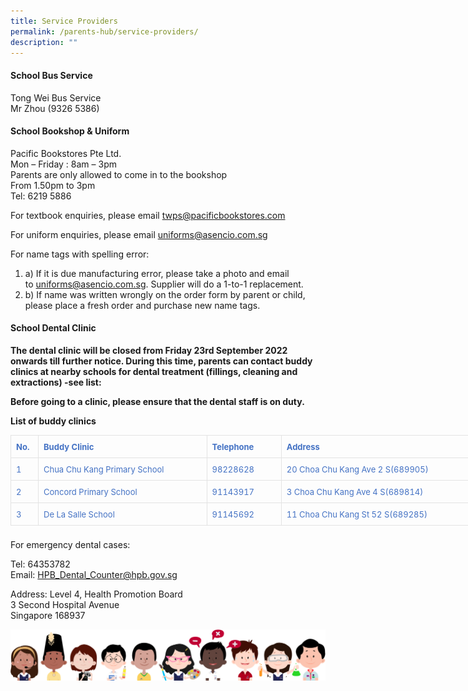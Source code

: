 ```yaml
---
title: Service Providers
permalink: /parents-hub/service-providers/
description: ""
---
```

#### School Bus Service

Tong Wei Bus Service  
Mr Zhou (9326 5386)

#### School Bookshop & Uniform

Pacific Bookstores Pte Ltd.  
Mon – Friday : 8am – 3pm  
Parents are only allowed to come in to the bookshop  
From 1.50pm to 3pm  
Tel: 6219 5886

For textbook enquiries, please email [twps@pacificbookstores.com](mailto:twps@pacificbookstores.com)

For uniform enquiries, please email [uniforms@asencio.com.sg](mailto:uniforms@asencio.com.sg)

For name tags with spelling error:

1.  a) If it is due manufacturing error, please take a photo and email to [uniforms@asencio.com.sg](mailto:uniforms@asencio.com.sg). Supplier will do a 1-to-1 replacement.
2.  b) If name was written wrongly on the order form by parent or child, please place a fresh order and purchase new name tags.

#### School Dental Clinic

**The dental clinic will be closed from Friday 23rd September 2022 onwards till further notice. During this time, parents can contact buddy clinics at nearby schools for dental treatment (fillings, cleaning and extractions) -see list:**

**Before going to a clinic, please ensure that the dental staff is on duty.**

**List of buddy clinics**

<table border="0" cellspacing="0" cellpadding="0" style="box-sizing: border-box; border-width: 1px 0px 0px 1px; border-style: solid; border-color: rgba(0, 0, 0, 0.1); border-image: initial; font-size: 15px; font-style: inherit; font-weight: inherit; margin: 0px 0px 1.5em; outline: 0px; padding: 0px; vertical-align: baseline; border-collapse: separate; border-spacing: 0px; width: 807.896px;"><tbody style="box-sizing: border-box; border: 0px; font-size: 15px; font-style: inherit; font-weight: inherit; margin: 0px; outline: 0px; padding: 0px; vertical-align: baseline;"><tr style="box-sizing: border-box; border: 0px; font-size: 15px; font-style: inherit; font-weight: inherit; margin: 0px; outline: 0px; padding: 0px; vertical-align: baseline;"><td valign="top" style="box-sizing: border-box; border-width: 0px 1px 1px 0px; border-style: solid; border-color: rgba(0, 0, 0, 0.1); border-image: initial; font-size: 15px; font-style: inherit; font-weight: inherit; margin: 0px; outline: 0px; padding: 8px; vertical-align: baseline; text-align: left; width: 44.0104px;"><div style="box-sizing: border-box; border: 0px; font-size: 15px; font-style: inherit; font-weight: inherit; margin: 0px; outline: 0px; padding: 0px; vertical-align: baseline;"><span style="box-sizing: border-box; border: 0px; font-size: small; font-style: inherit; font-weight: inherit; margin: 0px; outline: 0px; padding: 0px; vertical-align: baseline;"><span style="box-sizing: border-box; border: 0px; font-size: 13px; font-style: inherit; font-weight: inherit; margin: 0px; outline: 0px; padding: 0px; vertical-align: baseline; color: rgb(68, 114, 196);"><b style="box-sizing: border-box; font-weight: 700;">No.</b></span></span></div></td><td valign="top" style="box-sizing: border-box; border-width: 0px 1px 1px 0px; border-style: solid; border-color: rgba(0, 0, 0, 0.1); border-image: initial; font-size: 15px; font-style: inherit; font-weight: inherit; margin: 0px; outline: 0px; padding: 8px; vertical-align: baseline; text-align: left; width: 269.573px;"><div style="box-sizing: border-box; border: 0px; font-size: 15px; font-style: inherit; font-weight: inherit; margin: 0px; outline: 0px; padding: 0px; vertical-align: baseline;"><span style="box-sizing: border-box; border: 0px; font-size: small; font-style: inherit; font-weight: inherit; margin: 0px; outline: 0px; padding: 0px; vertical-align: baseline;"><span style="box-sizing: border-box; border: 0px; font-size: 13px; font-style: inherit; font-weight: inherit; margin: 0px; outline: 0px; padding: 0px; vertical-align: baseline; color: rgb(68, 114, 196);"><b style="box-sizing: border-box; font-weight: 700;">Buddy Clinic</b></span></span></div></td><td valign="top" style="box-sizing: border-box; border-width: 0px 1px 1px 0px; border-style: solid; border-color: rgba(0, 0, 0, 0.1); border-image: initial; font-size: 15px; font-style: inherit; font-weight: inherit; margin: 0px; outline: 0px; padding: 8px; vertical-align: baseline; text-align: left; width: 119.198px;"><div style="box-sizing: border-box; border: 0px; font-size: 15px; font-style: inherit; font-weight: inherit; margin: 0px; outline: 0px; padding: 0px; vertical-align: baseline;"><span style="box-sizing: border-box; border: 0px; font-size: small; font-style: inherit; font-weight: inherit; margin: 0px; outline: 0px; padding: 0px; vertical-align: baseline;"><span style="box-sizing: border-box; border: 0px; font-size: 13px; font-style: inherit; font-weight: inherit; margin: 0px; outline: 0px; padding: 0px; vertical-align: baseline; color: rgb(68, 114, 196);"><b style="box-sizing: border-box; font-weight: 700;">Telephone</b></span></span></div></td><td valign="top" style="box-sizing: border-box; border-width: 0px 1px 1px 0px; border-style: solid; border-color: rgba(0, 0, 0, 0.1); border-image: initial; font-size: 15px; font-style: inherit; font-weight: inherit; margin: 0px; outline: 0px; padding: 8px; vertical-align: baseline; text-align: left; width: 374.115px;"><div style="box-sizing: border-box; border: 0px; font-size: 15px; font-style: inherit; font-weight: inherit; margin: 0px; outline: 0px; padding: 0px; vertical-align: baseline;"><span style="box-sizing: border-box; border: 0px; font-size: small; font-style: inherit; font-weight: inherit; margin: 0px; outline: 0px; padding: 0px; vertical-align: baseline;"><span style="box-sizing: border-box; border: 0px; font-size: 13px; font-style: inherit; font-weight: inherit; margin: 0px; outline: 0px; padding: 0px; vertical-align: baseline; color: rgb(68, 114, 196);"><b style="box-sizing: border-box; font-weight: 700;">Address</b></span></span></div></td></tr><tr style="box-sizing: border-box; border: 0px; font-size: 15px; font-style: inherit; font-weight: inherit; margin: 0px; outline: 0px; padding: 0px; vertical-align: baseline;"><td valign="top" style="box-sizing: border-box; border-width: 0px 1px 1px 0px; border-style: solid; border-color: rgba(0, 0, 0, 0.1); border-image: initial; font-size: 15px; font-style: inherit; font-weight: inherit; margin: 0px; outline: 0px; padding: 8px; vertical-align: baseline; text-align: left; width: 44.0104px;"><div style="box-sizing: border-box; border: 0px; font-size: 15px; font-style: inherit; font-weight: inherit; margin: 0px; outline: 0px; padding: 0px; vertical-align: baseline;"><span style="box-sizing: border-box; border: 0px; font-size: small; font-style: inherit; font-weight: inherit; margin: 0px; outline: 0px; padding: 0px; vertical-align: baseline;"><span style="box-sizing: border-box; border: 0px; font-size: 13px; font-style: inherit; font-weight: inherit; margin: 0px; outline: 0px; padding: 0px; vertical-align: baseline; color: rgb(68, 114, 196);">1</span></span></div></td><td valign="top" style="box-sizing: border-box; border-width: 0px 1px 1px 0px; border-style: solid; border-color: rgba(0, 0, 0, 0.1); border-image: initial; font-size: 15px; font-style: inherit; font-weight: inherit; margin: 0px; outline: 0px; padding: 8px; vertical-align: baseline; text-align: left; width: 269.573px;"><div style="box-sizing: border-box; border: 0px; font-size: 15px; font-style: inherit; font-weight: inherit; margin: 0px; outline: 0px; padding: 0px; vertical-align: baseline;"><span style="box-sizing: border-box; border: 0px; font-size: small; font-style: inherit; font-weight: inherit; margin: 0px; outline: 0px; padding: 0px; vertical-align: baseline;"><span style="box-sizing: border-box; border: 0px; font-size: 13px; font-style: inherit; font-weight: inherit; margin: 0px; outline: 0px; padding: 0px; vertical-align: baseline; color: rgb(68, 114, 196);">Chua Chu Kang Primary School</span></span></div></td><td valign="top" style="box-sizing: border-box; border-width: 0px 1px 1px 0px; border-style: solid; border-color: rgba(0, 0, 0, 0.1); border-image: initial; font-size: 15px; font-style: inherit; font-weight: inherit; margin: 0px; outline: 0px; padding: 8px; vertical-align: baseline; text-align: left; width: 119.198px;"><div style="box-sizing: border-box; border: 0px; font-size: 15px; font-style: inherit; font-weight: inherit; margin: 0px; outline: 0px; padding: 0px; vertical-align: baseline;"><span style="box-sizing: border-box; border: 0px; font-size: small; font-style: inherit; font-weight: inherit; margin: 0px; outline: 0px; padding: 0px; vertical-align: baseline;"><span style="box-sizing: border-box; border: 0px; font-size: 13px; font-style: inherit; font-weight: inherit; margin: 0px; outline: 0px; padding: 0px; vertical-align: baseline; color: rgb(68, 114, 196);">98228628</span></span></div></td><td valign="top" style="box-sizing: border-box; border-width: 0px 1px 1px 0px; border-style: solid; border-color: rgba(0, 0, 0, 0.1); border-image: initial; font-size: 15px; font-style: inherit; font-weight: inherit; margin: 0px; outline: 0px; padding: 8px; vertical-align: baseline; text-align: left; width: 374.115px;"><div style="box-sizing: border-box; border: 0px; font-size: 15px; font-style: inherit; font-weight: inherit; margin: 0px; outline: 0px; padding: 0px; vertical-align: baseline;"><span style="box-sizing: border-box; border: 0px; font-size: small; font-style: inherit; font-weight: inherit; margin: 0px; outline: 0px; padding: 0px; vertical-align: baseline;"><span style="box-sizing: border-box; border: 0px; font-size: 13px; font-style: inherit; font-weight: inherit; margin: 0px; outline: 0px; padding: 0px; vertical-align: baseline; color: rgb(68, 114, 196);">20 Choa Chu Kang Ave 2 S(689905)</span></span></div></td></tr><tr style="box-sizing: border-box; border: 0px; font-size: 15px; font-style: inherit; font-weight: inherit; margin: 0px; outline: 0px; padding: 0px; vertical-align: baseline;"><td valign="top" style="box-sizing: border-box; border-width: 0px 1px 1px 0px; border-style: solid; border-color: rgba(0, 0, 0, 0.1); border-image: initial; font-size: 15px; font-style: inherit; font-weight: inherit; margin: 0px; outline: 0px; padding: 8px; vertical-align: baseline; text-align: left; width: 44.0104px;"><div style="box-sizing: border-box; border: 0px; font-size: 15px; font-style: inherit; font-weight: inherit; margin: 0px; outline: 0px; padding: 0px; vertical-align: baseline;"><span style="box-sizing: border-box; border: 0px; font-size: small; font-style: inherit; font-weight: inherit; margin: 0px; outline: 0px; padding: 0px; vertical-align: baseline;"><span style="box-sizing: border-box; border: 0px; font-size: 13px; font-style: inherit; font-weight: inherit; margin: 0px; outline: 0px; padding: 0px; vertical-align: baseline; color: rgb(68, 114, 196);">2</span></span></div></td><td valign="top" style="box-sizing: border-box; border-width: 0px 1px 1px 0px; border-style: solid; border-color: rgba(0, 0, 0, 0.1); border-image: initial; font-size: 15px; font-style: inherit; font-weight: inherit; margin: 0px; outline: 0px; padding: 8px; vertical-align: baseline; text-align: left; width: 269.573px;"><div style="box-sizing: border-box; border: 0px; font-size: 15px; font-style: inherit; font-weight: inherit; margin: 0px; outline: 0px; padding: 0px; vertical-align: baseline;"><span style="box-sizing: border-box; border: 0px; font-size: small; font-style: inherit; font-weight: inherit; margin: 0px; outline: 0px; padding: 0px; vertical-align: baseline;"><span style="box-sizing: border-box; border: 0px; font-size: 13px; font-style: inherit; font-weight: inherit; margin: 0px; outline: 0px; padding: 0px; vertical-align: baseline; color: rgb(68, 114, 196);">Concord Primary School</span></span></div></td><td valign="top" style="box-sizing: border-box; border-width: 0px 1px 1px 0px; border-style: solid; border-color: rgba(0, 0, 0, 0.1); border-image: initial; font-size: 15px; font-style: inherit; font-weight: inherit; margin: 0px; outline: 0px; padding: 8px; vertical-align: baseline; text-align: left; width: 119.198px;"><div style="box-sizing: border-box; border: 0px; font-size: 15px; font-style: inherit; font-weight: inherit; margin: 0px; outline: 0px; padding: 0px; vertical-align: baseline;"><span style="box-sizing: border-box; border: 0px; font-size: small; font-style: inherit; font-weight: inherit; margin: 0px; outline: 0px; padding: 0px; vertical-align: baseline;"><span style="box-sizing: border-box; border: 0px; font-size: 13px; font-style: inherit; font-weight: inherit; margin: 0px; outline: 0px; padding: 0px; vertical-align: baseline; color: rgb(68, 114, 196);">91143917</span></span></div></td><td valign="top" style="box-sizing: border-box; border-width: 0px 1px 1px 0px; border-style: solid; border-color: rgba(0, 0, 0, 0.1); border-image: initial; font-size: 15px; font-style: inherit; font-weight: inherit; margin: 0px; outline: 0px; padding: 8px; vertical-align: baseline; text-align: left; width: 374.115px;"><div style="box-sizing: border-box; border: 0px; font-size: 15px; font-style: inherit; font-weight: inherit; margin: 0px; outline: 0px; padding: 0px; vertical-align: baseline;"><span style="box-sizing: border-box; border: 0px; font-size: small; font-style: inherit; font-weight: inherit; margin: 0px; outline: 0px; padding: 0px; vertical-align: baseline;"><span style="box-sizing: border-box; border: 0px; font-size: 13px; font-style: inherit; font-weight: inherit; margin: 0px; outline: 0px; padding: 0px; vertical-align: baseline; color: rgb(68, 114, 196);">3 Choa Chu Kang Ave 4 S(689814)</span></span></div></td></tr><tr style="box-sizing: border-box; border: 0px; font-size: 15px; font-style: inherit; font-weight: inherit; margin: 0px; outline: 0px; padding: 0px; vertical-align: baseline;"><td valign="top" style="box-sizing: border-box; border-width: 0px 1px 1px 0px; border-style: solid; border-color: rgba(0, 0, 0, 0.1); border-image: initial; font-size: 15px; font-style: inherit; font-weight: inherit; margin: 0px; outline: 0px; padding: 8px; vertical-align: baseline; text-align: left; width: 44.0104px;"><div style="box-sizing: border-box; border: 0px; font-size: 15px; font-style: inherit; font-weight: inherit; margin: 0px; outline: 0px; padding: 0px; vertical-align: baseline;"><span style="box-sizing: border-box; border: 0px; font-size: small; font-style: inherit; font-weight: inherit; margin: 0px; outline: 0px; padding: 0px; vertical-align: baseline;"><span style="box-sizing: border-box; border: 0px; font-size: 13px; font-style: inherit; font-weight: inherit; margin: 0px; outline: 0px; padding: 0px; vertical-align: baseline; color: rgb(68, 114, 196);">3</span></span></div></td><td valign="top" style="box-sizing: border-box; border-width: 0px 1px 1px 0px; border-style: solid; border-color: rgba(0, 0, 0, 0.1); border-image: initial; font-size: 15px; font-style: inherit; font-weight: inherit; margin: 0px; outline: 0px; padding: 8px; vertical-align: baseline; text-align: left; width: 269.573px;"><div style="box-sizing: border-box; border: 0px; font-size: 15px; font-style: inherit; font-weight: inherit; margin: 0px; outline: 0px; padding: 0px; vertical-align: baseline;"><span style="box-sizing: border-box; border: 0px; font-size: small; font-style: inherit; font-weight: inherit; margin: 0px; outline: 0px; padding: 0px; vertical-align: baseline;"><span style="box-sizing: border-box; border: 0px; font-size: 13px; font-style: inherit; font-weight: inherit; margin: 0px; outline: 0px; padding: 0px; vertical-align: baseline; color: rgb(68, 114, 196);">De La Salle School</span></span></div></td><td valign="top" style="box-sizing: border-box; border-width: 0px 1px 1px 0px; border-style: solid; border-color: rgba(0, 0, 0, 0.1); border-image: initial; font-size: 15px; font-style: inherit; font-weight: inherit; margin: 0px; outline: 0px; padding: 8px; vertical-align: baseline; text-align: left; width: 119.198px;"><div style="box-sizing: border-box; border: 0px; font-size: 15px; font-style: inherit; font-weight: inherit; margin: 0px; outline: 0px; padding: 0px; vertical-align: baseline;"><span style="box-sizing: border-box; border: 0px; font-size: small; font-style: inherit; font-weight: inherit; margin: 0px; outline: 0px; padding: 0px; vertical-align: baseline;"><span style="box-sizing: border-box; border: 0px; font-size: 13px; font-style: inherit; font-weight: inherit; margin: 0px; outline: 0px; padding: 0px; vertical-align: baseline; color: rgb(68, 114, 196);">91145692</span></span></div></td><td valign="top" style="box-sizing: border-box; border-width: 0px 1px 1px 0px; border-style: solid; border-color: rgba(0, 0, 0, 0.1); border-image: initial; font-size: 15px; font-style: inherit; font-weight: inherit; margin: 0px; outline: 0px; padding: 8px; vertical-align: baseline; text-align: left; width: 374.115px;"><div style="box-sizing: border-box; border: 0px; font-size: 15px; font-style: inherit; font-weight: inherit; margin: 0px; outline: 0px; padding: 0px; vertical-align: baseline;"><span style="box-sizing: border-box; border: 0px; font-size: small; font-style: inherit; font-weight: inherit; margin: 0px; outline: 0px; padding: 0px; vertical-align: baseline;"><span style="box-sizing: border-box; border: 0px; font-size: 13px; font-style: inherit; font-weight: inherit; margin: 0px; outline: 0px; padding: 0px; vertical-align: baseline; color: rgb(68, 114, 196);">11 Choa Chu Kang St 52 S(689285)</span></span></div></td></tr></tbody></table>

For emergency dental cases:

Tel: 64353782  
Email: [HPB\_Dental\_Counter@hpb.gov.sg](mailto:HPB_Dental_Counter@hpb.gov.sg)

Address: Level 4, Health Promotion Board  
3 Second Hospital Avenue  
Singapore 168937


![](/images/kids.png)